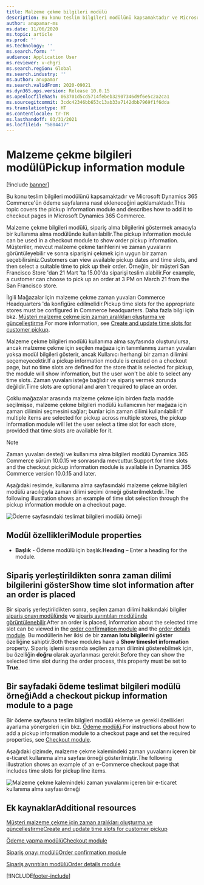 ```yaml
---
title: Malzeme çekme bilgileri modülü
description: Bu konu teslim bilgileri modülünü kapsamaktadır ve Microsoft Dynamics 365 Commerce'ün ödeme sayfalarına nasıl ekleneceğini açıklamaktadır.
author: anupamar-ms
ms.date: 11/06/2020
ms.topic: article
ms.prod: ''
ms.technology: ''
ms.search.form: ''
audience: Application User
ms.reviewer: v-chgri
ms.search.region: Global
ms.search.industry: ''
ms.author: anupamar
ms.search.validFrom: 2020-09021
ms.dyn365.ops.version: Release 10.0.15
ms.openlocfilehash: 063701d5cd5714febeb32907346d9f6e5c2a2ca1
ms.sourcegitcommit: 3cdc42346bb653c13ab33a7142dbb7969f1f6dda
ms.translationtype: HT
ms.contentlocale: tr-TR
ms.lasthandoff: 03/31/2021
ms.locfileid: "5804417"
---
```

# <a name="pickup-information-module"></a><span data-ttu-id="47169-103">Malzeme çekme bilgileri modülü</span><span class="sxs-lookup"><span data-stu-id="47169-103">Pickup information module</span></span>

[!include [banner](includes/banner.md)]

<span data-ttu-id="47169-104">Bu konu teslim bilgileri modülünü kapsamaktadır ve Microsoft Dynamics 365 Commerce'ün ödeme sayfalarına nasıl ekleneceğini açıklamaktadır.</span><span class="sxs-lookup"><span data-stu-id="47169-104">This topic covers the pickup information module and describes how to add it to checkout pages in Microsoft Dynamics 365 Commerce.</span></span>

<span data-ttu-id="47169-105">Malzeme çekme bilgileri modülü, sipariş alma bilgilerini göstermek amacıyla bir kullanıma alma modülünde kullanılabilir.</span><span class="sxs-lookup"><span data-stu-id="47169-105">The pickup information module can be used in a checkout module to show order pickup information.</span></span> <span data-ttu-id="47169-106">Müşteriler, mevcut malzeme çekme tarihlerini ve zaman yuvalarını görüntüleyebilir ve sonra siparişini çekmek için uygun bir zaman seçebilirsiniz.</span><span class="sxs-lookup"><span data-stu-id="47169-106">Customers can view available pickup dates and time slots, and then select a suitable time to pick up their order.</span></span> <span data-ttu-id="47169-107">Örneğin, bir müşteri San Francisco Store 'dan 21 Mart 'ta 15.00'da siparişi teslim alabilir.</span><span class="sxs-lookup"><span data-stu-id="47169-107">For example, a customer can choose to pick up an order at 3 PM on March 21 from the San Francisco store.</span></span>

<span data-ttu-id="47169-108">İlgili Mağazalar için malzeme çekme zaman yuvaları Commerce Headquarters 'da konfigüre edilmelidir.</span><span class="sxs-lookup"><span data-stu-id="47169-108">Pickup time slots for the appropriate stores must be configured in Commerce headquarters.</span></span> <span data-ttu-id="47169-109">Daha fazla bilgi için bkz. [Müşteri malzeme çekme için zaman aralıkları oluşturma ve güncelleştirme](dev-itpro/pickup-timeslots.md).</span><span class="sxs-lookup"><span data-stu-id="47169-109">For more information, see [Create and update time slots for customer pickup](dev-itpro/pickup-timeslots.md).</span></span>

<span data-ttu-id="47169-110">Malzeme çekme bilgileri modülü kullanıma alma sayfasında oluşturulursa, ancak malzeme çekme için seçilen mağaza için tanımlanmış zaman yuvaları yoksa modül bilgileri gösterir, ancak Kullanıcı herhangi bir zaman dilimini seçemeyecektir.</span><span class="sxs-lookup"><span data-stu-id="47169-110">If a pickup information module is created on a checkout page, but no time slots are defined for the store that is selected for pickup, the module will show information, but the user won't be able to select any time slots.</span></span> <span data-ttu-id="47169-111">Zaman yuvaları isteğe bağlıdır ve sipariş vermek zorunda değildir.</span><span class="sxs-lookup"><span data-stu-id="47169-111">Time slots are optional and aren't required to place an order.</span></span>

<span data-ttu-id="47169-112">Çoklu mağazalar arasında malzeme çekme için birden fazla madde seçilmişse, malzeme çekme bilgileri modülü kullanıcının her mağaza için zaman dilimini seçmesini sağlar; bunlar için zaman dilimi kullanılabilir.</span><span class="sxs-lookup"><span data-stu-id="47169-112">If multiple items are selected for pickup across multiple stores, the pickup information module will let the user select a time slot for each store, provided that time slots are available for it.</span></span>

> [!NOTE]
> <span data-ttu-id="47169-113">Zaman yuvaları desteği ve kullanıma alma bilgileri modülü Dynamics 365 Commerce sürüm 10.0.15 ve sonrasında mevcuttur.</span><span class="sxs-lookup"><span data-stu-id="47169-113">Support for time slots and the checkout pickup information module is available in Dynamics 365 Commerce version 10.0.15 and later.</span></span>

<span data-ttu-id="47169-114">Aşağıdaki resimde, kullanıma alma sayfasındaki malzeme çekme bilgileri modülü aracılığıyla zaman dilimi seçimi örneği gösterilmektedir.</span><span class="sxs-lookup"><span data-stu-id="47169-114">The following illustration shows an example of time slot selection through the pickup information module on a checkout page.</span></span>

![Ödeme sayfasındaki teslimat bilgileri modülü örneği](./dev-itpro/media/Curbside_timeslot_eCommerce.PNG)

## <a name="module-properties"></a><span data-ttu-id="47169-116">Modül özellikleri</span><span class="sxs-lookup"><span data-stu-id="47169-116">Module properties</span></span>

- <span data-ttu-id="47169-117">**Başlık** - Ödeme modülü için başlık.</span><span class="sxs-lookup"><span data-stu-id="47169-117">**Heading** – Enter a heading for the module.</span></span>

## <a name="show-time-slot-information-after-an-order-is-placed"></a><span data-ttu-id="47169-118">Sipariş yerleştirildikten sonra zaman dilimi bilgilerini göster</span><span class="sxs-lookup"><span data-stu-id="47169-118">Show time slot information after an order is placed</span></span>

<span data-ttu-id="47169-119">Bir sipariş yerleştirildikten sonra, seçilen zaman dilimi hakkındaki bilgiler [sipariş onayı modülünde](order-confirmation-module.md) ve [sipariş ayrıntıları modülünde görüntülenebilir](account-management.md#order-details-page).</span><span class="sxs-lookup"><span data-stu-id="47169-119">After an order is placed, information about the selected time slot can be viewed in the [order confirmation module](order-confirmation-module.md) and the [order details module](account-management.md#order-details-page).</span></span> <span data-ttu-id="47169-120">Bu modüllerin her ikisi de bir **zaman lotu bilgilerini göster** özelliğine sahiptir.</span><span class="sxs-lookup"><span data-stu-id="47169-120">Both these modules have a **Show timeslot information** property.</span></span> <span data-ttu-id="47169-121">Sipariş işlemi sırasında seçilen zaman dilimini gösterebilmek için, bu özelliğin **doğru** olarak ayarlanması gerekir.</span><span class="sxs-lookup"><span data-stu-id="47169-121">Before they can show the selected time slot during the order process, this property must be set to **True**.</span></span>

## <a name="add-a-checkout-pickup-information-module-to-a-page"></a><span data-ttu-id="47169-122">Bir sayfadaki ödeme teslimat bilgileri modülü örneği</span><span class="sxs-lookup"><span data-stu-id="47169-122">Add a checkout pickup information module to a page</span></span>

<span data-ttu-id="47169-123">Bir ödeme sayfasına teslim bilgileri modülü ekleme ve gerekli özellikleri ayarlama yönergeleri için bkz. [Ödeme modülü](add-checkout-module.md).</span><span class="sxs-lookup"><span data-stu-id="47169-123">For instructions about how to add a pickup information module to a checkout page and set the required properties, see [Checkout module](add-checkout-module.md).</span></span>

<span data-ttu-id="47169-124">Aşağıdaki çizimde, malzeme çekme kalemindeki zaman yuvalarını içeren bir e-ticaret kullanıma alma sayfası örneği gösterilmiştir.</span><span class="sxs-lookup"><span data-stu-id="47169-124">The following illustration shows an example of an e-Commerce checkout page that includes time slots for pickup line items.</span></span>

![Malzeme çekme kalemindeki zaman yuvalarını içeren bir e-ticaret kullanıma alma sayfası örneği](./dev-itpro/media/Curbside_timeslot_eCommerce_checkoutsummary.PNG)

## <a name="additional-resources"></a><span data-ttu-id="47169-126">Ek kaynaklar</span><span class="sxs-lookup"><span data-stu-id="47169-126">Additional resources</span></span>

[<span data-ttu-id="47169-127">Müşteri malzeme çekme için zaman aralıkları oluşturma ve güncelleştirme</span><span class="sxs-lookup"><span data-stu-id="47169-127">Create and update time slots for customer pickup</span></span>](dev-itpro/pickup-timeslots.md)

[<span data-ttu-id="47169-128">Ödeme yapma modülü</span><span class="sxs-lookup"><span data-stu-id="47169-128">Checkout module</span></span>](add-checkout-module.md)

[<span data-ttu-id="47169-129">Sipariş onayı modülü</span><span class="sxs-lookup"><span data-stu-id="47169-129">Order confirmation module</span></span>](order-confirmation-module.md)

[<span data-ttu-id="47169-130">Sipariş ayrıntıları modülü</span><span class="sxs-lookup"><span data-stu-id="47169-130">Order details module</span></span>](account-management.md)


[!INCLUDE[footer-include](../includes/footer-banner.md)]